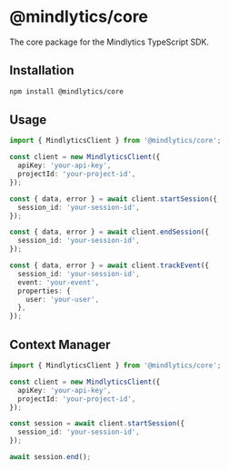 # @mindlytics/core

The core package for the Mindlytics TypeScript SDK.

## Installation

```bash
npm install @mindlytics/core
```

## Usage

```ts
import { MindlyticsClient } from '@mindlytics/core';

const client = new MindlyticsClient({
  apiKey: 'your-api-key',
  projectId: 'your-project-id',
});

const { data, error } = await client.startSession({
  session_id: 'your-session-id',
});

const { data, error } = await client.endSession({
  session_id: 'your-session-id',
});

const { data, error } = await client.trackEvent({
  session_id: 'your-session-id',
  event: 'your-event',
  properties: {
    user: 'your-user',
  },
});
```

## Context Manager

```ts
import { MindlyticsClient } from '@mindlytics/core';

const client = new MindlyticsClient({
  apiKey: 'your-api-key',
  projectId: 'your-project-id',
});

const session = await client.startSession({
  session_id: 'your-session-id',
});

await session.end();
```


